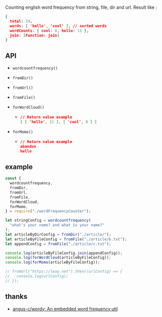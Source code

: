 Counting english word frequency from string, file, dir and url. Result like :

```json
{
  total: 19,
  words: [ 'hello', 'cool' ], // sorted words
  wordCounts: { cool: 8, hello: 11 },
  join: [Function: join]
}
```

## API

- `wordcountfrequency()`

- `fromDir()`

- `fromUrl()`

- `fromFile()`

- `forWordCloud()`

  - ```json
    // Return value example
    [ [ 'hello', 11 ], [ 'cool', 8 ] ]
    ```

- `forMomo()`

  - ```json
    // Return value example
    abandon
    hello
    ```

## example

```JavaScript
const {
  wordcountfrequency,
  fromDir,
  fromUrl,
  fromFile,
  forWordCloud,
  forMomo,
} = require("./wordFrequencyCounter");

let stringConfig = wordcountfrequency(
  "what's your name? and what is your name?"
);
let articleByDirConfig = fromDir("./article/");
let articleByFileConfig = fromFile("./article/b.txt");
let appendConfig = fromFile("./article/c.txt");

console.log(articleByFileConfig.join(appendConfig));
console.log(forWordCloud(articleByFileConfig));
console.log(forMomo(articleByFileConfig));

// fromUrl("https://leay.net").then((urlConfig) => {
//   console.log(urlConfig);
// });
```

## thanks

- [angus-c/wordy: An embedded word frequency util](https://github.com/angus-c/wordy)

